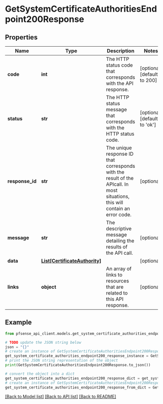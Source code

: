 # GetSystemCertificateAuthoritiesEndpoint200Response


## Properties

Name | Type | Description | Notes
------------ | ------------- | ------------- | -------------
**code** | **int** | The HTTP status code that corresponds with the API response. | [optional] [default to 200]
**status** | **str** | The HTTP status message that corresponds with the HTTP status code. | [optional] [default to 'ok']
**response_id** | **str** | The unique response ID that corresponds with the result of the APIcall. In most situations, this will contain an error code. | [optional] 
**message** | **str** | The descriptive message detailing the results of the API call. | [optional] 
**data** | [**List[CertificateAuthority]**](CertificateAuthority.md) |  | [optional] 
**links** | **object** | An array of links to resources that are related to this API response. | [optional] 

## Example

```python
from pfsense_api_client.models.get_system_certificate_authorities_endpoint200_response import GetSystemCertificateAuthoritiesEndpoint200Response

# TODO update the JSON string below
json = "{}"
# create an instance of GetSystemCertificateAuthoritiesEndpoint200Response from a JSON string
get_system_certificate_authorities_endpoint200_response_instance = GetSystemCertificateAuthoritiesEndpoint200Response.from_json(json)
# print the JSON string representation of the object
print(GetSystemCertificateAuthoritiesEndpoint200Response.to_json())

# convert the object into a dict
get_system_certificate_authorities_endpoint200_response_dict = get_system_certificate_authorities_endpoint200_response_instance.to_dict()
# create an instance of GetSystemCertificateAuthoritiesEndpoint200Response from a dict
get_system_certificate_authorities_endpoint200_response_from_dict = GetSystemCertificateAuthoritiesEndpoint200Response.from_dict(get_system_certificate_authorities_endpoint200_response_dict)
```
[[Back to Model list]](../README.md#documentation-for-models) [[Back to API list]](../README.md#documentation-for-api-endpoints) [[Back to README]](../README.md)



